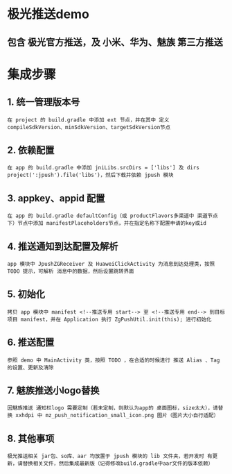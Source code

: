 #  极光推送demo
##	包含 极光官方推送，及 小米、华为、魅族 第三方推送
	
#  集成步骤
##	1. 统一管理版本号
	在 project 的 build.gradle 中添加 ext 节点，并在其中 定义 compileSdkVersion、minSdkVersion、targetSdkVersion节点  
	
##	2. 依赖配置
	在 app 的 build.gradle 中添加 jniLibs.srcDirs = ['libs'] 及 dirs project(':jpush').file('libs')，然后下载并依赖 jpush 模块  
	
##	3. appkey、appid 配置
	在 app 的 build.gradle defaultConfig（或 productFlavors多渠道中 渠道节点下）节点中添加 manifestPlaceholders节点，并在指定名称下配置申请的key或id  
	
##	4. 推送通知到达配置及解析
	app 模块中 JpushZGReceiver 及 HuaweiClickActivity 为消息到达处理类，按照 TODO 提示，可解析 消息中的数据，然后设置跳转界面  
	
##	5. 初始化
	拷贝 app 模块中 manifest <!--推送专用 start--> 至 <!--推送专用 end--> 到目标项目 manifest，并在 Application 执行 ZgPushUtil.init(this); 进行初始化  
	
##	6. 推送配置	
	参照 demo 中 MainActivity 类，按照 TODO ，在合适的时候进行 推送 Alias 、Tag 的设置、更新及清除  
	
##	7. 魅族推送小logo替换
	因魅族推送 通知栏logo 需要定制（若未定制，则默认为app的 桌面图标，size太大），请替换 xxhdpi 中 mz_push_notification_small_icon.png 图片（图片大小自行适配）  
	
##	8. 其他事项
	极光推送相关 jar包、so库、aar 均放置于 jpush 模块的 lib 文件夹，若开发时 有更新，请替换相关文件，然后集成最新版（记得修改build.gradle中aar文件的版本依赖）  
	
		